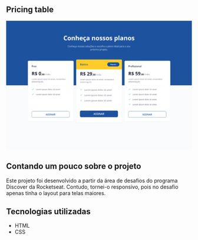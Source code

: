 ## Pricing table

![preview](./assets/preview.png)

## Contando um pouco sobre o projeto
Este projeto foi desenvolvido a partir da área de desafios do programa Discover da Rocketseat. Contudo, tornei-o responsivo, pois no desafio apenas tinha o layout para telas maiores.

## Tecnologias utilizadas 

- HTML
- CSS
